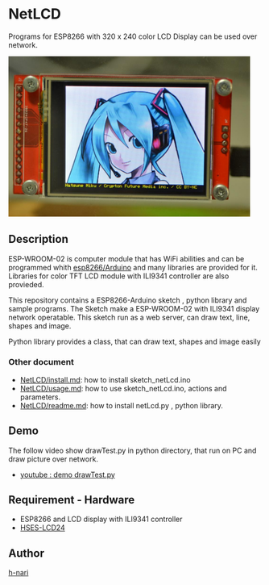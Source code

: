 # NetLCD

Programs for ESP8266 with 320 x 240 color LCD Display
can be used over network.

<img src="https://github.com/h-nari/NetLCD/blob/master/img/160819a3.jpg?raw=true" width="480"> 

## Description

ESP-WROOM-02 is computer module that has WiFi abilities and can be programmed whith [esp8266/Arduino](https://github.com/esp8266/Arduino "esp8266/Arduino: ESP8266 core for Arduino") and many libraries are provided for it. Libraries for color TFT LCD module with ILI9341 controller are also provieded.

This repository contains a ESP8266-Arduino sketch , python library and sample programs. The Sketch make a ESP-WROOM-02 with ILI9341 display network operatable. 
This sketch run as a web server, can draw text, line, shapes and image.

Python library provides a class, that can draw text, shapes and image easily

### Other document

- [NetLCD/install.md](https://github.com/h-nari/NetLCD/blob/master/sketch_NetLCD/install.md "NetLCD/install.md at master · h-nari/NetLCD"): how to install sketch_netLcd.ino 
- [NetLCD/usage.md](https://github.com/h-nari/NetLCD/blob/master/sketch_NetLCD/usage.md "NetLCD/usage.md at master · h-nari/NetLCD"): how to use sketch_netLcd.ino, actions and parameters.
- [NetLCD/readme.md](https://github.com/h-nari/NetLCD/blob/master/python/readme.md "NetLCD/readme.md at master · h-nari/NetLCD"): how to install netLcd.py , python library.

## Demo

The follow video show drawTest.py in python directory, that run on PC and draw picture over network.

- [youtube : demo drawTest.py](https://youtu.be/M9U3qatbHAc "drawTest.py")

## Requirement - Hardware

- ESP8266 and LCD display with ILI9341 controller
 - [HSES-LCD24](https://www.switch-science.com/catalog/2829/ "HSES-LCD24 - スイッチサイエンス")

## Author

[h-nari](https://github.com/h-nari "h-nari (Hiroshi Narimatsu)")
